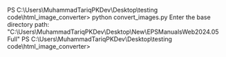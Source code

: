 PS C:\Users\MuhammadTariqPKDev\Desktop\testing code\html_image_converter> python convert_images.py
Enter the base directory path: "C:\Users\MuhammadTariqPKDev\Desktop\New\EPSManualsWeb2024.05 Full"
PS C:\Users\MuhammadTariqPKDev\Desktop\testing code\html_image_converter>








